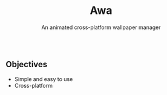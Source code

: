 <div align="center">

# Awa

An animated cross-platform wallpaper manager

</div>

<br>
<br>

## Objectives

- Simple and easy to use
- Cross-platform
